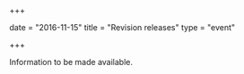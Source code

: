 +++

date = "2016-11-15"
title = "Revision releases"
type = "event"

+++

Information to be made available.

